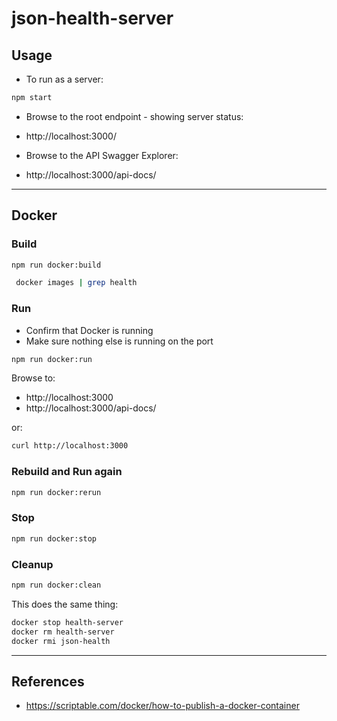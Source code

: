 json-health-server
==

## Usage

* To run as a server:

```js
npm start
```

* Browse to the root endpoint - showing server status:

* http://localhost:3000/

* Browse to the API Swagger Explorer: 

* http://localhost:3000/api-docs/


* * *

## Docker

### Build

```sh
npm run docker:build
```

```sh
 docker images | grep health
```

### Run 

* Confirm that Docker is running
* Make sure nothing else is running on the port

```sh
npm run docker:run
```

Browse to:
* http://localhost:3000
* http://localhost:3000/api-docs/

or:

```sh
curl http://localhost:3000
```

### Rebuild and Run again

```sh
npm run docker:rerun
```

### Stop

```sh
npm run docker:stop
```

### Cleanup

```sh
npm run docker:clean
```

This does the same thing:

```sh
docker stop health-server
docker rm health-server
docker rmi json-health
```

* * *

## References

* https://scriptable.com/docker/how-to-publish-a-docker-container 
